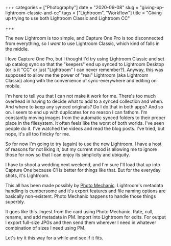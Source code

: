 +++
categories = ["Photography"]
date = "2020-09-08"
slug = "giving-up-lightroom-classic-and-cc"
tags = ["Lightroom", "Workflow"]
title = "Giving up trying to use both Lightroom Classic and Lightroom CC"

+++

The new Lightroom is too simple, and Capture One Pro is too disconnected from everything, so I _want_ to use Lightroom Classic, which kind of falls in the middle. 

I love Capture One Pro, but I thought I'd try using Lightroom Classic and set up catalog sync so that the "keepers" end up synced to Lightroom Desktop (or is it "CC" or just "Lightroom" I can never remember?). Anyway, this was supposed to allow me the power of "real" Lightroom (aka Lightroom Classic) along with the convenience of sync-everywhere and editing on mobile.

I'm here to tell you that I can not make it work for me. There's too much overhead in having to decide what to add to a synced collection and when. And where to keep any synced originals? Do I do that in both apps? And so on. I seem to end up with duplicates for no reason I can fathom. I'm constantly moving images from the automatic synced folders to their proper place in the filesystem. It often feels like the worst of both worlds. I've seen people do it. I've watched the videos and read the blog posts. I've tried, but nope, it's all too finicky for me.

So for now I'm going to try (again) to use the new Lightroom. I have a host of reasons for not liking it, but my current mood is allowing me to ignore those for now so that I can enjoy its simplicity and ubiquity. 

I have to shoot a wedding next weekend, and I'm sure I'll load that up into Capture One because C1 is better for things like that. But for the everyday shots, it's Lightroom.

This all has been made possibly by [Photo Mechanic](https://home.camerabits.com). Lightroom's metadata handling is cumbersome and it's export features and file naming options are basically non-existent. Photo Mechanic happens to handle those things superbly.

It goes like this. Ingest from the card using Photo Mechanic. Rate, cull, rename, and add metadata in PM. Import into Lightroom for edits. For output I export full-size JPGs and then send them wherever I need in whatever combination of sizes I need using PM.

Let's try it this way for a while and see if it fits.
